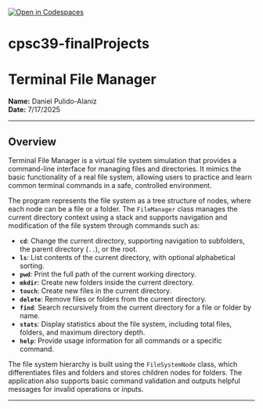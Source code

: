 [![Open in Codespaces](https://classroom.github.com/assets/launch-codespace-2972f46106e565e64193e422d61a12cf1da4916b45550586e14ef0a7c637dd04.svg)](https://classroom.github.com/open-in-codespaces?assignment_repo_id=19900856)
# cpsc39-finalProjects

# Terminal File Manager

**Name:** Daniel Pulido-Alaniz  
**Date:** 7/17/2025

---

## Overview

Terminal File Manager is a virtual file system simulation that provides a command-line interface for managing files and directories. It mimics the basic functionality of a real file system, allowing users to practice and learn common terminal commands in a safe, controlled environment.

The program represents the file system as a tree structure of nodes, where each node can be a file or a folder. The `FileManager` class manages the current directory context using a stack and supports navigation and modification of the file system through commands such as:

- **`cd`**: Change the current directory, supporting navigation to subfolders, the parent directory (`..`), or the root.
- **`ls`**: List contents of the current directory, with optional alphabetical sorting.
- **`pwd`**: Print the full path of the current working directory.
- **`mkdir`**: Create new folders inside the current directory.
- **`touch`**: Create new files in the current directory.
- **`delete`**: Remove files or folders from the current directory.
- **`find`**: Search recursively from the current directory for a file or folder by name.
- **`stats`**: Display statistics about the file system, including total files, folders, and maximum directory depth.
- **`help`**: Provide usage information for all commands or a specific command.

The file system hierarchy is built using the `FileSystemNode` class, which differentiates files and folders and stores children nodes for folders. The application also supports basic command validation and outputs helpful messages for invalid operations or inputs.

---
